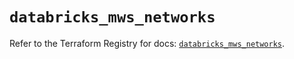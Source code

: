 # `databricks_mws_networks`

Refer to the Terraform Registry for docs: [`databricks_mws_networks`](https://registry.terraform.io/providers/databricks/databricks/1.48.3/docs/resources/mws_networks).
